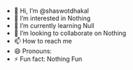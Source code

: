 - 👋 Hi, I’m @shaswotdhakal
- 👀 I’m interested in Nothing
- 🌱 I’m currently learning Null
- 💞️ I’m looking to collaborate on Nothing
- 📫 How to reach me 
- 😄 Pronouns: 
- ⚡ Fun fact: Nothing Fun

<!---
shaswotdhakal/shaswotdhakal is a ✨ special ✨ repository because its `README.md` (this file) appears on your GitHub profile.
You can click the Preview link to take a look at your changes.
--->
